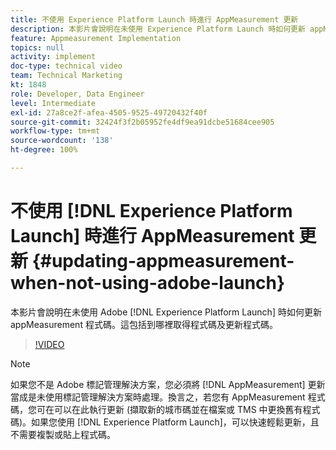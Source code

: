 ```yaml
---
title: 不使用 Experience Platform Launch 時進行 AppMeasurement 更新
description: 本影片會說明在未使用 Experience Platform Launch 時如何更新 appMeasurement 程式碼。這包括到哪裡取得程式碼及更新程式碼。
feature: Appmeasurement Implementation
topics: null
activity: implement
doc-type: technical video
team: Technical Marketing
kt: 1848
role: Developer, Data Engineer
level: Intermediate
exl-id: 27a8ce2f-afea-4505-9525-49720432f40f
source-git-commit: 32424f3f2b05952fe4df9ea91dcbe51684cee905
workflow-type: tm+mt
source-wordcount: '138'
ht-degree: 100%

---
```


# 不使用 [!DNL Experience Platform Launch] 時進行 AppMeasurement 更新 {#updating-appmeasurement-when-not-using-adobe-launch}

本影片會說明在未使用 Adobe [!DNL Experience Platform Launch] 時如何更新 appMeasurement 程式碼。這包括到哪裡取得程式碼及更新程式碼。

>[!VIDEO](https://video.tv.adobe.com/v/25913/?quality=12)

>[!NOTE]
>
>如果您不是 Adobe 標記管理解決方案，您必須將 [!DNL AppMeasurement] 更新當成是未使用標記管理解決方案時處理。換言之，若您有 AppMeasurement 程式碼，您可在可以在此執行更新 (擷取新的城市碼並在檔案或 TMS 中更換舊有程式碼)。如果您使用 [!DNL Experience Platform Launch]，可以快速輕鬆更新，且不需要複製或貼上程式碼。
